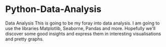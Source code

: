 # Python-Data-Analysis
Data Analysis
This is going to be my foray into data analysis.
I am going to use the libraries Matplotlib, Seaborne, Pandas and more.
Hopefully we'll discover some good insights and express them in interesting visualisations and pretty graphs.
